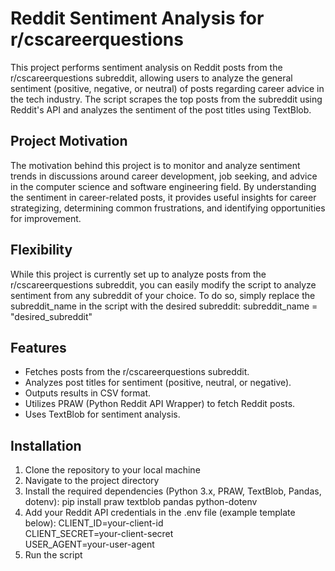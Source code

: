 # Reddit Sentiment Analysis for r/cscareerquestions
This project performs sentiment analysis on Reddit posts from the r/cscareerquestions subreddit, allowing users to analyze the general sentiment (positive, negative, or neutral) of posts regarding career advice in the tech industry. The script scrapes the top posts from the subreddit using Reddit's API and analyzes the sentiment of the post titles using TextBlob.

## Project Motivation
The motivation behind this project is to monitor and analyze sentiment trends in discussions around career development, job seeking, and advice in the computer science and software engineering field. By understanding the sentiment in career-related posts, it provides useful insights for career strategizing, determining common frustrations, and identifying opportunities for improvement.

## Flexibility
While this project is currently set up to analyze posts from the r/cscareerquestions subreddit, you can easily modify the script to analyze sentiment from any subreddit of your choice. To do so, simply replace the subreddit_name in the script with the desired subreddit:
subreddit_name = "desired_subreddit"

## Features
- Fetches posts from the r/cscareerquestions subreddit.
- Analyzes post titles for sentiment (positive, neutral, or negative).
- Outputs results in CSV format.
- Utilizes PRAW (Python Reddit API Wrapper) to fetch Reddit posts.
- Uses TextBlob for sentiment analysis.

## Installation
1. Clone the repository to your local machine
2. Navigate to the project directory
3. Install the required dependencies (Python 3.x, PRAW, TextBlob, Pandas, dotenv):
   pip install praw textblob pandas python-dotenv
4. Add your Reddit API credentials in the .env file (example template below):
   CLIENT_ID=your-client-id  
CLIENT_SECRET=your-client-secret  
USER_AGENT=your-user-agent
6. Run the script

